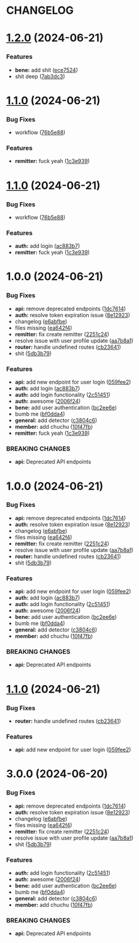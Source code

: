 # CHANGELOG

# [1.2.0](https://github.com/jethroverganio1997/flutter-ci-cd/compare/v1.1.0...v1.2.0) (2024-06-21)


### Features

* **bene:** add shit ([ece7524](https://github.com/jethroverganio1997/flutter-ci-cd/commit/ece752438d37fd3aa0c458b27e5f51dd0009872d))
* shit deep ([7ab3dc3](https://github.com/jethroverganio1997/flutter-ci-cd/commit/7ab3dc3d161c1c58319aedb9b30a635f97e0f434))

# [1.1.0](https://github.com/jethroverganio1997/flutter-ci-cd/compare/v1.0.0...v1.1.0) (2024-06-21)


### Bug Fixes

* workflow ([76b5e88](https://github.com/jethroverganio1997/flutter-ci-cd/commit/76b5e886ac4ee0a48e71d19b1849e52e56aa08c0))


### Features

* **remitter:** fuck yeah ([1c3e939](https://github.com/jethroverganio1997/flutter-ci-cd/commit/1c3e939eb4f7c06be9a688de7d95deae427fb946))

# [1.1.0](https://github.com/jethroverganio1997/flutter-ci-cd/compare/release/prod/1.0.0+1...release/prod/1.1.0) (2024-06-21)


### Bug Fixes

* workflow ([76b5e88](https://github.com/jethroverganio1997/flutter-ci-cd/commit/76b5e886ac4ee0a48e71d19b1849e52e56aa08c0))


### Features

* **auth:** add login ([ac883b7](https://github.com/jethroverganio1997/flutter-ci-cd/commit/ac883b721d947a46b78e9efbcd64a8739d21a864))
* **remitter:** fuck yeah ([1c3e939](https://github.com/jethroverganio1997/flutter-ci-cd/commit/1c3e939eb4f7c06be9a688de7d95deae427fb946))

# 1.0.0 (2024-06-21)


### Bug Fixes

* **api:** remove deprecated endpoints ([1dc7614](https://github.com/jethroverganio1997/flutter-ci-cd/commit/1dc76140c5f96c62e7bdc4d834a9b92c930e39d6))
* **auth:** resolve token expiration issue ([8e12923](https://github.com/jethroverganio1997/flutter-ci-cd/commit/8e12923f9b4a2f3f2eb2e47eade080f90ae2211c))
* changelog ([e6abfbe](https://github.com/jethroverganio1997/flutter-ci-cd/commit/e6abfbecf3d3a088d2b1bc3081510aa2ae981979))
* files missing ([ea642f4](https://github.com/jethroverganio1997/flutter-ci-cd/commit/ea642f4760eb05cc22a48828ed04b1df9ddace99))
* **remitter:** fix create remitter ([2251c24](https://github.com/jethroverganio1997/flutter-ci-cd/commit/2251c243c38fe1b8c9e2e7b99dba3525dced4d2e))
* resolve issue with user profile update ([aa7b8a1](https://github.com/jethroverganio1997/flutter-ci-cd/commit/aa7b8a1dc4a2e0d5817100fc826d9f9eda6e0fe2))
* **router:** handle undefined routes ([cb23641](https://github.com/jethroverganio1997/flutter-ci-cd/commit/cb23641ea7ba436b568ce6c9d36f7be71777d9bf))
* shit ([5db3b79](https://github.com/jethroverganio1997/flutter-ci-cd/commit/5db3b7903c2fab87a2a8cc56ed74cad95c6215b6))


### Features

* **api:** add new endpoint for user login ([059fee2](https://github.com/jethroverganio1997/flutter-ci-cd/commit/059fee27bdca2575837a78df10bba8b1d2f83c15))
* **auth:** add login ([ac883b7](https://github.com/jethroverganio1997/flutter-ci-cd/commit/ac883b721d947a46b78e9efbcd64a8739d21a864))
* **auth:** add login functionality ([2c51451](https://github.com/jethroverganio1997/flutter-ci-cd/commit/2c51451e0e73df760db7f02f0207c6abc0821c3c))
* **auth:** awesome ([2006f24](https://github.com/jethroverganio1997/flutter-ci-cd/commit/2006f24f3b6c1c5518ee4048000bba4b9a7bb487))
* **bene:** add user authentication ([bc2ee6e](https://github.com/jethroverganio1997/flutter-ci-cd/commit/bc2ee6e3fff02d89e5e41aa4b34d60336437057c))
* bumb me ([bf0dda4](https://github.com/jethroverganio1997/flutter-ci-cd/commit/bf0dda4d5cb06bc2fa3b8faa9706954e5822882e))
* **general:** add detector ([c3804c6](https://github.com/jethroverganio1997/flutter-ci-cd/commit/c3804c60a025ea242b3520a5aaaecfc73ceef8f0))
* **member:** add chuchu ([10f47fb](https://github.com/jethroverganio1997/flutter-ci-cd/commit/10f47fb5f30f6439b7ea16b5f8fecc367d50587a))
* **remitter:** fuck yeah ([1c3e939](https://github.com/jethroverganio1997/flutter-ci-cd/commit/1c3e939eb4f7c06be9a688de7d95deae427fb946))


### BREAKING CHANGES

* **api:** Deprecated API endpoints

# 1.0.0 (2024-06-21)


### Bug Fixes

* **api:** remove deprecated endpoints ([1dc7614](https://github.com/jethroverganio1997/flutter-ci-cd/commit/1dc76140c5f96c62e7bdc4d834a9b92c930e39d6))
* **auth:** resolve token expiration issue ([8e12923](https://github.com/jethroverganio1997/flutter-ci-cd/commit/8e12923f9b4a2f3f2eb2e47eade080f90ae2211c))
* changelog ([e6abfbe](https://github.com/jethroverganio1997/flutter-ci-cd/commit/e6abfbecf3d3a088d2b1bc3081510aa2ae981979))
* files missing ([ea642f4](https://github.com/jethroverganio1997/flutter-ci-cd/commit/ea642f4760eb05cc22a48828ed04b1df9ddace99))
* **remitter:** fix create remitter ([2251c24](https://github.com/jethroverganio1997/flutter-ci-cd/commit/2251c243c38fe1b8c9e2e7b99dba3525dced4d2e))
* resolve issue with user profile update ([aa7b8a1](https://github.com/jethroverganio1997/flutter-ci-cd/commit/aa7b8a1dc4a2e0d5817100fc826d9f9eda6e0fe2))
* **router:** handle undefined routes ([cb23641](https://github.com/jethroverganio1997/flutter-ci-cd/commit/cb23641ea7ba436b568ce6c9d36f7be71777d9bf))
* shit ([5db3b79](https://github.com/jethroverganio1997/flutter-ci-cd/commit/5db3b7903c2fab87a2a8cc56ed74cad95c6215b6))


### Features

* **api:** add new endpoint for user login ([059fee2](https://github.com/jethroverganio1997/flutter-ci-cd/commit/059fee27bdca2575837a78df10bba8b1d2f83c15))
* **auth:** add login ([ac883b7](https://github.com/jethroverganio1997/flutter-ci-cd/commit/ac883b721d947a46b78e9efbcd64a8739d21a864))
* **auth:** add login functionality ([2c51451](https://github.com/jethroverganio1997/flutter-ci-cd/commit/2c51451e0e73df760db7f02f0207c6abc0821c3c))
* **auth:** awesome ([2006f24](https://github.com/jethroverganio1997/flutter-ci-cd/commit/2006f24f3b6c1c5518ee4048000bba4b9a7bb487))
* **bene:** add user authentication ([bc2ee6e](https://github.com/jethroverganio1997/flutter-ci-cd/commit/bc2ee6e3fff02d89e5e41aa4b34d60336437057c))
* bumb me ([bf0dda4](https://github.com/jethroverganio1997/flutter-ci-cd/commit/bf0dda4d5cb06bc2fa3b8faa9706954e5822882e))
* **general:** add detector ([c3804c6](https://github.com/jethroverganio1997/flutter-ci-cd/commit/c3804c60a025ea242b3520a5aaaecfc73ceef8f0))
* **member:** add chuchu ([10f47fb](https://github.com/jethroverganio1997/flutter-ci-cd/commit/10f47fb5f30f6439b7ea16b5f8fecc367d50587a))


### BREAKING CHANGES

* **api:** Deprecated API endpoints

# [1.1.0](https://github.com/jethroverganio1997/flutter-ci-cd/compare/release/uat/1.0.0+2...release/uat/1.1.0) (2024-06-21)


### Bug Fixes

* **router:** handle undefined routes ([cb23641](https://github.com/jethroverganio1997/flutter-ci-cd/commit/cb23641ea7ba436b568ce6c9d36f7be71777d9bf))


### Features

* **api:** add new endpoint for user login ([059fee2](https://github.com/jethroverganio1997/flutter-ci-cd/commit/059fee27bdca2575837a78df10bba8b1d2f83c15))

# 3.0.0 (2024-06-20)


### Bug Fixes

* **api:** remove deprecated endpoints ([1dc7614](https://github.com/jethroverganio1997/flutter-ci-cd/commit/1dc76140c5f96c62e7bdc4d834a9b92c930e39d6))
* **auth:** resolve token expiration issue ([8e12923](https://github.com/jethroverganio1997/flutter-ci-cd/commit/8e12923f9b4a2f3f2eb2e47eade080f90ae2211c))
* changelog ([e6abfbe](https://github.com/jethroverganio1997/flutter-ci-cd/commit/e6abfbecf3d3a088d2b1bc3081510aa2ae981979))
* files missing ([ea642f4](https://github.com/jethroverganio1997/flutter-ci-cd/commit/ea642f4760eb05cc22a48828ed04b1df9ddace99))
* **remitter:** fix create remitter ([2251c24](https://github.com/jethroverganio1997/flutter-ci-cd/commit/2251c243c38fe1b8c9e2e7b99dba3525dced4d2e))
* resolve issue with user profile update ([aa7b8a1](https://github.com/jethroverganio1997/flutter-ci-cd/commit/aa7b8a1dc4a2e0d5817100fc826d9f9eda6e0fe2))
* shit ([5db3b79](https://github.com/jethroverganio1997/flutter-ci-cd/commit/5db3b7903c2fab87a2a8cc56ed74cad95c6215b6))


### Features

* **auth:** add login functionality ([2c51451](https://github.com/jethroverganio1997/flutter-ci-cd/commit/2c51451e0e73df760db7f02f0207c6abc0821c3c))
* **auth:** awesome ([2006f24](https://github.com/jethroverganio1997/flutter-ci-cd/commit/2006f24f3b6c1c5518ee4048000bba4b9a7bb487))
* **bene:** add user authentication ([bc2ee6e](https://github.com/jethroverganio1997/flutter-ci-cd/commit/bc2ee6e3fff02d89e5e41aa4b34d60336437057c))
* bumb me ([bf0dda4](https://github.com/jethroverganio1997/flutter-ci-cd/commit/bf0dda4d5cb06bc2fa3b8faa9706954e5822882e))
* **general:** add detector ([c3804c6](https://github.com/jethroverganio1997/flutter-ci-cd/commit/c3804c60a025ea242b3520a5aaaecfc73ceef8f0))
* **member:** add chuchu ([10f47fb](https://github.com/jethroverganio1997/flutter-ci-cd/commit/10f47fb5f30f6439b7ea16b5f8fecc367d50587a))


### BREAKING CHANGES

* **api:** Deprecated API endpoints
